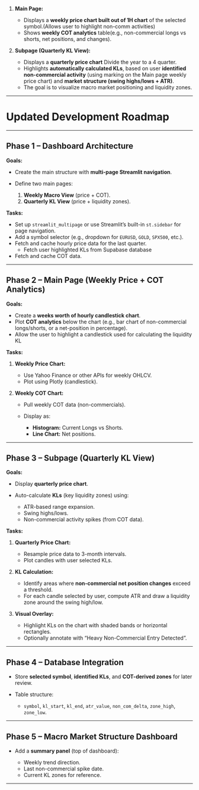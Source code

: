 1. **Main Page:**

   * Displays a **weekly price chart built out of 1H chart** of the selected symbol.(Allows user to highlight non-comm activities)
   * Shows **weekly COT analytics** table(e.g., non-commercial longs vs shorts, net positions, and changes).

2. **Subpage (Quarterly KL View):**

   * Displays a **quarterly price chart** Divide the year to a 4 quarter.
   * Highlights **automatically calculated KLs**, based on user **identified non-commercial activity** (using marking on the Main page weekly price chart) and **market structure (swing highs/lows + ATR)**.
   * The goal is to visualize macro market positioning and liquidity zones.

---

# **Updated Development Roadmap**

---

## **Phase 1 – Dashboard Architecture**

**Goals:**

* Create the main structure with **multi-page Streamlit navigation**.
* Define two main pages:

  1. **Weekly Macro View** (price + COT).
  2. **Quarterly KL View** (price + liquidity zones).

**Tasks:**

* Set up `streamlit_multipage` or use Streamlit’s built-in `st.sidebar` for page navigation.
* Add a symbol selector (e.g., dropdown for `EURUSD`, `GOLD`, `SPX500`, etc.).
* Fetch and cache hourly price data for the last quarter.
    - Fetch user highlighted KLs from Supabase database 
* Fetch and cache COT data.

---

## **Phase 2 – Main Page (Weekly Price + COT Analytics)**

**Goals:**

* Create a **weeks worth of hourly candlestick chart**.
* Plot **COT analytics** below the chart (e.g., bar chart of non-commercial longs/shorts, or a net-position in percentage).
* Allow the user to highlight a candlestick used for calculating the liquidity KL

**Tasks:**

1. **Weekly Price Chart:**

   * Use Yahoo Finance or other APIs for weekly OHLCV.
   * Plot using Plotly (candlestick).

2. **Weekly COT Chart:**

   * Pull weekly COT data (non-commercials).
   * Display as:

     * **Histogram:** Current Longs vs Shorts.
     * **Line Chart:** Net positions.

---

## **Phase 3 – Subpage (Quarterly KL View)**

**Goals:**

* Display **quarterly price chart**.
* Auto-calculate **KLs** (key liquidity zones) using:

  * ATR-based range expansion.
  * Swing highs/lows.
  * Non-commercial activity spikes (from COT data).

**Tasks:**

1. **Quarterly Price Chart:**

   * Resample price data to 3-month intervals.
   * Plot candles with user selected KLs.

2. **KL Calculation:**

   * Identify areas where **non-commercial net position changes** exceed a threshold.
   * For each candle selected by user, compute ATR and draw a liquidity zone around the swing high/low.

3. **Visual Overlay:**

   * Highlight KLs on the chart with shaded bands or horizontal rectangles.
   * Optionally annotate with “Heavy Non-Commercial Entry Detected”.

---

## **Phase 4 – Database Integration**

* Store **selected symbol**, **identified KLs**, and **COT-derived zones** for later review.
* Table structure:

  * `symbol`, `kl_start`, `kl_end`, `atr_value`, `non_com_delta`, `zone_high`, `zone_low`.

---

## **Phase 5 – Macro Market Structure Dashboard**

* Add a **summary panel** (top of dashboard):

  * Weekly trend direction.
  * Last non-commercial spike date.
  * Current KL zones for reference.

---
